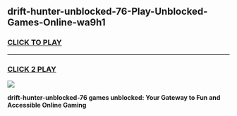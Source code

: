 
## drift-hunter-unblocked-76-Play-Unblocked-Games-Online-wa9h1
<h3>
<a href="https://premium76.site?title=drift-hunter-unblocked-76&ref=25A">CLICK TO PLAY</a></h3>
<hr>

<h3>
<a href="https://premium76.site?title=drift-hunter-unblocked-76&ref=25A">CLICK 2 PLAY</a>
  
</h3>

<a href="https://premium76.site?title=drift-hunter-unblocked-76&ref=25A"><img src="https://clearcache.store/games.png"></a>


**drift-hunter-unblocked-76 games unblocked: Your Gateway to Fun and Accessible Online Gaming**
